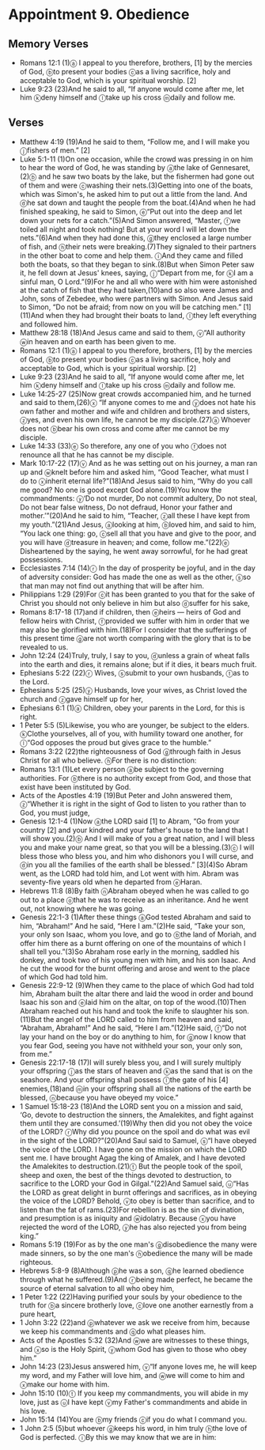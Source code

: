 #  Appointment 9. Obedience

## Memory Verses
- Romans 12:1 (1)<pb/><f>ⓐ</f> I appeal to you therefore, brothers, <f>[1]</f> by the mercies of God, <f>ⓑ</f>to present your bodies <f>ⓒ</f>as a living sacrifice, holy and acceptable to God, which is your spiritual worship. <f>[2]</f>
- Luke 9:23 (23)<pb/>And he said to all, <J>“If anyone would come after me, let him <f>ⓚ</f>deny himself and <f>ⓛ</f>take up his cross <f>ⓜ</f>daily and follow me.</J>

## Verses
- Matthew 4:19 (19)And he said to them, <J>“Follow me, and I will make you <f>ⓙ</f>fishers of men.” <f>[2]</f></J>
- Luke 5:1-11 (1)<pb/>On one occasion, while the crowd was pressing in on him to hear the word of God, he was standing by <f>ⓐ</f>the lake of Gennesaret,(2)<f>ⓑ</f> and he saw two boats by the lake, but the fishermen had gone out of them and were <f>ⓒ</f>washing their nets.(3)Getting into one of the boats, which was Simon's, he asked him to put out a little from the land. And <f>ⓓ</f>he sat down and taught the people from the boat.(4)And when he had finished speaking, he said to Simon, <J> <f>ⓔ</f>“Put out into the deep and let down your nets for a catch.”</J>(5)And Simon answered, “Master, <f>ⓕ</f>we toiled all night and took nothing! But at your word I will let down the nets.”(6)And when they had done this, <f>ⓖ</f>they enclosed a large number of fish, and <f>ⓗ</f>their nets were breaking.(7)They signaled to their partners in the other boat to come and help them. <f>ⓘ</f>And they came and filled both the boats, so that they began to sink.(8)But when Simon Peter saw it, he fell down at Jesus' knees, saying, <f>ⓙ</f>“Depart from me, for <f>ⓚ</f>I am a sinful man, O Lord.”(9)For he and all who were with him were astonished at the catch of fish that they had taken,(10)and so also were James and John, sons of Zebedee, who were partners with Simon. And Jesus said to Simon, <J>“Do not be afraid; from now on you will be catching men.” <f>[1]</f></J>(11)And when they had brought their boats to land, <f>ⓛ</f>they left everything and followed him.
- Matthew 28:18 (18)And Jesus came and said to them, <J> <f>ⓥ</f>“All authority <f>ⓦ</f>in heaven and on earth has been given to me.</J>
- Romans 12:1 (1)<pb/><f>ⓐ</f> I appeal to you therefore, brothers, <f>[1]</f> by the mercies of God, <f>ⓑ</f>to present your bodies <f>ⓒ</f>as a living sacrifice, holy and acceptable to God, which is your spiritual worship. <f>[2]</f>
- Luke 9:23 (23)<pb/>And he said to all, <J>“If anyone would come after me, let him <f>ⓚ</f>deny himself and <f>ⓛ</f>take up his cross <f>ⓜ</f>daily and follow me.</J>
- Luke 14:25-27 (25)<pb/>Now great crowds accompanied him, and he turned and said to them,(26)<J><f>ⓧ</f> “If anyone comes to me and <f>ⓨ</f>does not hate his own father and mother and wife and children and brothers and sisters, <f>ⓩ</f>yes, and even his own life, he cannot be my disciple.</J>(27)<J><f>ⓐ</f> Whoever does not <f>ⓑ</f>bear his own cross and come after me cannot be my disciple.</J>
- Luke 14:33 (33)<J><f>ⓔ</f> So therefore, any one of you who <f>ⓕ</f>does not renounce all that he has cannot be my disciple.</J>
- Mark 10:17-22 (17)<pb/><f>ⓥ</f> And as he was setting out on his journey, a man ran up and <f>ⓦ</f>knelt before him and asked him, “Good Teacher, what must I do to <f>ⓧ</f>inherit eternal life?”(18)And Jesus said to him, <J>“Why do you call me good? No one is good except God alone.</J>(19)<J>You know the commandments: <f>ⓨ</f>‘Do not murder, Do not commit adultery, Do not steal, Do not bear false witness, Do not defraud, Honor your father and mother.’”</J>(20)And he said to him, “Teacher, <f>ⓩ</f>all these I have kept from my youth.”(21)And Jesus, <f>ⓐ</f>looking at him, <f>ⓑ</f>loved him, and said to him, <J>“You lack one thing: go, <f>ⓒ</f>sell all that you have and give to the poor, and you will have <f>ⓓ</f>treasure in heaven; and come, follow me.”</J>(22)<f>ⓔ</f> Disheartened by the saying, he went away sorrowful, for he had great possessions.
- Ecclesiastes 7:14 (14)<pb/><f>ⓡ</f> In the day of prosperity be joyful, and in the day of adversity consider: God has made the one as well as the other, <f>ⓢ</f>so that man may not find out anything that will be after him.
- Philippians 1:29 (29)For <f>ⓒ</f>it has been granted to you that for the sake of Christ you should not only believe in him but also <f>ⓓ</f>suffer for his sake,
- Romans 8:17-18 (17)and if children, then <f>ⓔ</f>heirs — heirs of God and fellow heirs with Christ, <f>ⓕ</f>provided we suffer with him in order that we may also be glorified with him.(18)<pb/>For I consider that the sufferings of this present time <f>ⓖ</f>are not worth comparing with the glory that is to be revealed to us.
- John 12:24 (24)<J>Truly, truly, I say to you, <f>ⓓ</f>unless a grain of wheat falls into the earth and dies, it remains alone; but if it dies, it bears much fruit.</J>
- Ephesians 5:22 (22)<pb/><f>ⓡ</f> Wives, <f>ⓢ</f>submit to your own husbands, <f>ⓣ</f>as to the Lord.
- Ephesians 5:25 (25)<pb/><f>ⓨ</f> Husbands, love your wives, as Christ loved the church and <f>ⓩ</f>gave himself up for her,
- Ephesians 6:1 (1)<pb/><f>ⓐ</f> Children, obey your parents in the Lord, for this is right.
- 1 Peter 5:5 (5)Likewise, you who are younger, be subject to the elders. <f>ⓚ</f>Clothe yourselves, all of you, with humility toward one another, for <f>ⓛ</f>“God opposes the proud but gives grace to the humble.”
- Romans 3:22 (22)the righteousness of God <f>ⓖ</f>through faith in Jesus Christ for all who believe. <f>ⓗ</f>For there is no distinction:
- Romans 13:1 (1)<pb/>Let every person <f>ⓐ</f>be subject to the governing authorities. For <f>ⓑ</f>there is no authority except from God, and those that exist have been instituted by God.
- Acts of the Apostles 4:19 (19)But Peter and John answered them, <f>ⓩ</f>“Whether it is right in the sight of God to listen to you rather than to God, you must judge,
- Genesis 12:1-4 (1)<pb/>Now <f>ⓐ</f>the LORD said <f>[1]</f> to Abram, “Go from your country <f>[2]</f> and your kindred and your father's house to the land that I will show you.(2)<f>ⓑ</f> And I will make of you a great nation, and I will bless you and make your name great, so that you will be a blessing.(3)<f>ⓒ</f> I will bless those who bless you, and him who dishonors you I will curse, and <f>ⓓ</f>in you all the families of the earth shall be blessed.” <f>[3]</f>(4)<pb/>So Abram went, as the LORD had told him, and Lot went with him. Abram was seventy-five years old when he departed from <f>ⓔ</f>Haran.
- Hebrews 11:8 (8)<pb/>By faith <f>ⓝ</f>Abraham obeyed when he was called to go out to a place <f>ⓞ</f>that he was to receive as an inheritance. And he went out, not knowing where he was going.
- Genesis 22:1-3 (1)<pb/>After these things <f>ⓐ</f>God tested Abraham and said to him, “Abraham!” And he said, “Here I am.”(2)He said, “Take your son, your only son Isaac, whom you love, and go to <f>ⓑ</f>the land of Moriah, and offer him there as a burnt offering on one of the mountains of which I shall tell you.”(3)So Abraham rose early in the morning, saddled his donkey, and took two of his young men with him, and his son Isaac. And he cut the wood for the burnt offering and arose and went to the place of which God had told him.
- Genesis 22:9-12 (9)<pb/>When they came to the place of which God had told him, Abraham built the altar there and laid the wood in order and bound Isaac his son and <f>ⓔ</f>laid him on the altar, on top of the wood.(10)Then Abraham reached out his hand and took the knife to slaughter his son.(11)But the angel of the LORD called to him from heaven and said, “Abraham, Abraham!” And he said, “Here I am.”(12)He said, <f>ⓕ</f>“Do not lay your hand on the boy or do anything to him, for <f>ⓖ</f>now I know that you fear God, seeing you have not withheld your son, your only son, from me.”
- Genesis 22:17-18 (17)I will surely bless you, and I will surely multiply your offspring <f>ⓙ</f>as the stars of heaven and <f>ⓚ</f>as the sand that is on the seashore. And your offspring shall possess <f>ⓛ</f>the gate of his <f>[4]</f> enemies,(18)and <f>ⓜ</f>in your offspring shall all the nations of the earth be blessed, <f>ⓝ</f>because you have obeyed my voice.”
- 1 Samuel 15:18-23 (18)And the LORD sent you on a mission and said, ‘Go, devote to destruction the sinners, the Amalekites, and fight against them until they are consumed.’(19)Why then did you not obey the voice of the LORD? <f>ⓡ</f>Why did you pounce on the spoil and do what was evil in the sight of the LORD?”(20)And Saul said to Samuel, <f>ⓢ</f>“I have obeyed the voice of the LORD. I have gone on the mission on which the LORD sent me. I have brought Agag the king of Amalek, and I have devoted the Amalekites to destruction.(21)<f>ⓣ</f> But the people took of the spoil, sheep and oxen, the best of the things devoted to destruction, to sacrifice to the LORD your God in Gilgal.”(22)And Samuel said, <pb/><t><f>ⓤ</f>“Has the LORD as great delight in burnt offerings and sacrifices, </t><t>as in obeying the voice of the LORD? </t><t>Behold, <f>ⓥ</f>to obey is better than sacrifice, </t><t>and to listen than the fat of rams.</t>(23)<t>For rebellion is as the sin of divination, </t><t>and presumption is as iniquity and <f>ⓦ</f>idolatry. </t><t>Because <f>ⓧ</f>you have rejected the word of the LORD, </t><t><f>ⓨ</f>he has also rejected you from being king.” </t>
- Romans 5:19 (19)For as by the one man's <f>ⓖ</f>disobedience the many were made sinners, so by the one man's <f>ⓗ</f>obedience the many will be made righteous.
- Hebrews 5:8-9 (8)Although <f>ⓟ</f>he was a son, <f>ⓠ</f>he learned obedience through what he suffered.(9)And <f>ⓡ</f>being made perfect, he became the source of eternal salvation to all who obey him,
- 1 Peter 1:22 (22)<pb/>Having purified your souls by your obedience to the truth for <f>ⓑ</f>a sincere brotherly love, <f>ⓒ</f>love one another earnestly from a pure heart,
- 1 John 3:22 (22)and <f>ⓟ</f>whatever we ask we receive from him, because we keep his commandments and <f>ⓠ</f>do what pleases him.
- Acts of the Apostles 5:32 (32)And <f>ⓦ</f>we are witnesses to these things, and <f>ⓧ</f>so is the Holy Spirit, <f>ⓨ</f>whom God has given to those who obey him.”
- John 14:23 (23)Jesus answered him, <J> <f>ⓥ</f>“If anyone loves me, he will keep my word, and my Father will love him, and <f>ⓦ</f>we will come to him and <f>ⓧ</f>make our home with him.</J>
- John 15:10 (10)<J><f>ⓣ</f> If you keep my commandments, you will abide in my love, just as <f>ⓤ</f>I have kept <f>ⓥ</f>my Father's commandments and abide in his love.</J>
- John 15:14 (14)<J>You are <f>ⓑ</f>my friends <f>ⓒ</f>if you do what I command you.</J>
- 1 John 2:5 (5)but whoever <f>ⓖ</f>keeps his word, in him truly <f>ⓗ</f>the love of God is perfected. <f>ⓘ</f>By this we may know that we are in him:

